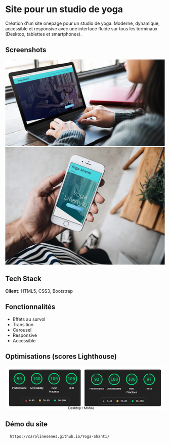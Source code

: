 
# Site pour un studio de yoga

Création d'un site onepage pour un studio de yoga. Moderne, dynamique, accessible et responsive avec une interface fluide sur tous les terminaux (Desktop, tablettes et smartphones).
## Screenshots

![desktop](https://github.com/CarolineSenes/Yoga-Shanti/blob/master/img/screenshots/desktop.png)
![mobile](https://github.com/CarolineSenes/Yoga-Shanti/blob/master/img/screenshots/mobile.png)
## Tech Stack

**Client:** HTML5, CSS3, Bootstrap

  
## Fonctionnalités

- Effets au survol
- Transition
- Carousel
- Responsive
- Accessible

  
## Optimisations (scores Lighthouse)

![lighthouse](https://github.com/CarolineSenes/Yoga-Shanti/blob/master/img/screenshots/lighthouse.jpg)
  
## Démo du site


```bash
  https://carolinesenes.github.io/Yoga-Shanti/
```



  
